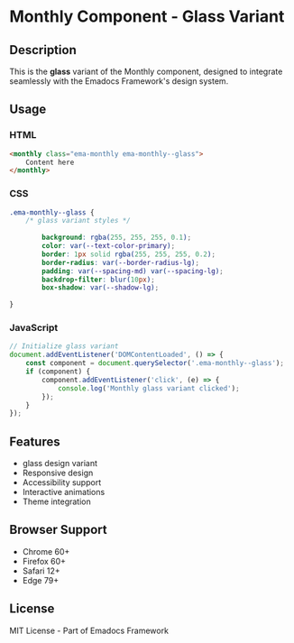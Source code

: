# Monthly Component - Glass Variant

## Description
This is the **glass** variant of the Monthly component, designed to integrate seamlessly with the Emadocs Framework's design system.

## Usage

### HTML
```html
<monthly class="ema-monthly ema-monthly--glass">
    Content here
</monthly>
```

### CSS
```css
.ema-monthly--glass {
    /* glass variant styles */
    
        background: rgba(255, 255, 255, 0.1);
        color: var(--text-color-primary);
        border: 1px solid rgba(255, 255, 255, 0.2);
        border-radius: var(--border-radius-lg);
        padding: var(--spacing-md) var(--spacing-lg);
        backdrop-filter: blur(10px);
        box-shadow: var(--shadow-lg);
    
}
```

### JavaScript
```javascript
// Initialize glass variant
document.addEventListener('DOMContentLoaded', () => {
    const component = document.querySelector('.ema-monthly--glass');
    if (component) {
        component.addEventListener('click', (e) => {
            console.log('Monthly glass variant clicked');
        });
    }
});
```

## Features
- glass design variant
- Responsive design
- Accessibility support
- Interactive animations
- Theme integration

## Browser Support
- Chrome 60+
- Firefox 60+
- Safari 12+
- Edge 79+

## License
MIT License - Part of Emadocs Framework
